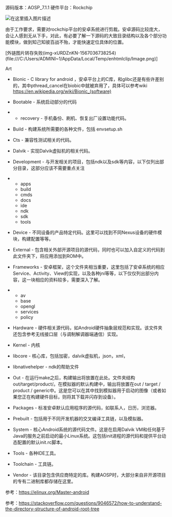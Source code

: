 ﻿---
layout: post
tags: [Android系统]
comments: true
---

源码版本：AOSP_7.1.1
硬件平台：Rockchip

![在这里插入图片描述](https://img-blog.csdnimg.cn/20190114101244618.png?x-oss-process=image/watermark,type_ZmFuZ3poZW5naGVpdGk,shadow_10,text_aHR0cHM6Ly9ibG9nLmNzZG4ubmV0L3UwMTA2MzIxNjU=,size_16,color_FFFFFF,t_70)


由于工作要求，需要对rockchip平台的安卓系统进行剪裁。安卓源码比较庞大，会让人感到无从下手，对此，有必要了解一下源码的大致目录结构以及各个部分功能模块，做到知己知彼百战不殆，才能快速定位具体的位置。

[外链图片转存失败(img-xURDZnKN-1567036738254)(file:///C:/Users/ADMINI~1/AppData/Local/Temp/enhtmlclip/Image.png)]

Art

- Bionic - C library for android ，安卓平台上的C库，和glibc还是有些许差别的，其中pthread_cancel在biobic中就被弃用了，具体可以参考wiki <https://en.wikipedia.org/wiki/Bionic_(software)>

- Bootable - 系统启动部分的代码

- - recovery - 手机备份、刷机、恢复出厂设置功能代码。

- Build - 构建系统所需要的各种文件，包括 envsetup.sh

- Cts  -  兼容性测试相关的代码。

- Dalvik -  实现Dalvik虚拟机的相关代码。

- Development -  与开发相关的项目，包括ndk以及sdk等内容，以下仅列出部分目录，这部分应该不需要重点关注

- - apps
  - build
  - cmds
  - docs
  - ide
  - ndk
  - sdk
  - tools

- Device - 不同设备的产品特定代码。这里可以找到不同Nexus设备的硬件模块，构建配置等等。

- External - 包含相关外部开源项目的源代码，同时也可以加入自定义的代码到此文件夹下，将应用添加到ROM中。

- Frameworks - 安卓框架，这个文件夹相当重要，这里包括了安卓系统的相应Service、Activity、View的实现，以及各种jni等等，以下仅仅列出部分内容，这一块相应的资料较多，需要深入了解。

- - av
  - base
  - opengl
  - services
  - policy

- Hardware - 硬件相关源代码，如Android硬件抽象层规范和实现。该文件夹还包含参考无线接口层（与调制解调器端通信）实现。

- Kernel - 内核

- libcore - 核心库，包括加密，dalvik虚拟机，json，xml，

- libnativehelper - ndk的帮助文件

- Out - 在运行make之后，构建输出将放置在此处。文件夹结构out/target/product/。在模拟器的默认构建中，输出将放置在out / target / product / generic中。这是您可以在其中找到模拟器用于启动的图像（或者如果您正在构建硬件目标，则将其下载并闪存到设备）。

- Packages - 标准安卓默认应用程序的源代码，如联系人，日历，浏览器。

- Prebuilt - 包括用于不同开发机器的交叉编译工具链，以及模拟器。

- System - 核心Android系统的源代码文件。这是在启用Dalvik VM和任何基于Java的服务之前启动的最小Linux系统。这包括init进程的源代码和提供平台动态配置的默认init.rc脚本。

- Tools - 各种IDE工具。

- Toolchain - 工具链。

- Vendor - 该目录包含供应商特定的库。构建AOSP时，大部分来自非开源项目的专有二进制库都存储在这里。



参考：<https://elinux.org/Master-android>

参考：<https://stackoverflow.com/questions/9046572/how-to-understand-the-directory-structure-of-android-root-tree>
